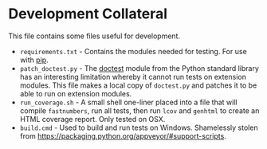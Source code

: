 # Development Collateral

This file contains some files useful for development.

- `requirements.txt` - Contains the modules needed for testing.
  For use with [pip](https://pip.pypa.io/en/stable/reference/pip_install/#example-requirements-file).
- `patch_doctest.py` -
  The [doctest](https://docs.python.org/3/library/doctest.html) module
  from the Python standard library has an interesting limitation
  whereby it cannot run tests on extension modules. This file
  makes a local copy of `doctest.py` and patches it to be able to run
  on extension modules.
- `run_coverage.sh` - A small shell one-liner placed into a file that
  will compile `fastnumbers`, run all tests, then run `lcov` and
  `genhtml` to create an HTML coverage report. Only tested on OSX.
- `build.cmd` - Used to build and run tests on Windows. Shamelessly
  stolen from https://packaging.python.org/appveyor/#support-scripts.
